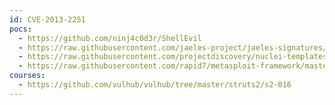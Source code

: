 ```yaml
---
id: CVE-2013-2251
pocs:
  - https://github.com/ninj4c0d3r/ShellEvil
  - https://raw.githubusercontent.com/jaeles-project/jaeles-signatures/master/cves/apache-struts-rce-cve-2013-2251.yaml
  - https://raw.githubusercontent.com/projectdiscovery/nuclei-templates/master/cves/2013/CVE-2013-2251.yaml
  - https://raw.githubusercontent.com/rapid7/metasploit-framework/master/modules/exploits/multi/http/struts_default_action_mapper.rb
courses:
  - https://github.com/vulhub/vulhub/tree/master/struts2/s2-016
---
```

